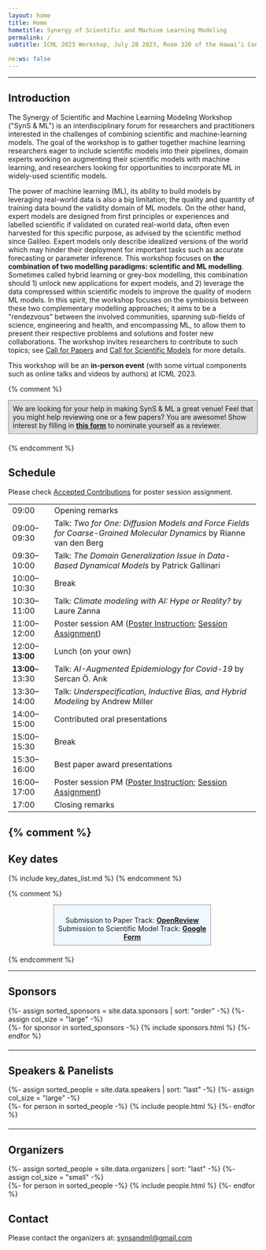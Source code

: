 ```yaml
---
layout: home
title: Home
hometitle: Synergy of Scientific and Machine Learning Modeling
permalink: /
subtitle: ICML 2023 Workshop, July 28 2023, Room 320 of the Hawai‘i Convention Center

ne:ws: false
---
```


-----

## Introduction

The Synergy of Scientific and Machine Learning Modeling Workshop ("SynS & ML") is an interdisciplinary forum for researchers and practitioners interested in the challenges of combining scientific and machine-learning models.
The goal of the workshop is to gather together machine learning researchers eager to include scientific models into their pipelines, domain experts working on augmenting their scientific models with machine learning, and researchers looking for opportunities to incorporate ML in widely-used scientific models.

The power of machine learning (ML), its ability to build models by leveraging real-world data is also a big limitation; the quality and quantity of training data bound the validity domain of ML models.
On the other hand, expert models are designed from first principles or experiences and labelled scientific if validated on curated real-world data, often even harvested for this specific purpose, as advised by the scientific method since Galileo.
Expert models only describe idealized versions of the world which may hinder their deployment for important tasks such as accurate forecasting or parameter inference.
This workshop focuses on **the combination of two modelling paradigms: scientific and ML modelling**.
Sometimes called hybrid learning or grey-box modelling, this combination should 1) unlock new applications for expert models, and 2) leverage the data compressed within scientific models to improve the quality of modern ML models.
In this spirit, the workshop focuses on the symbiosis between these two complementary modelling approaches; it aims to be a "rendezvous" between the involved communities, spanning sub-fields of science, engineering and health, and encompassing ML, to allow them to present their respective problems and solutions and foster new collaborations.
The workshop invites researchers to contribute to such topics; see [Call for Papers](cfp/) and [Call for Scientific Models](cfsm/) for more details.

This workshop will be an **in-person event** (with some virtual components such as online talks and videos by authors) at ICML 2023.

{% comment %}
<div style="padding: 8px; margin: 0 auto; margin-bottom: 20px; border: 1px dotted #333333; background-color: #DDDDDD; width: 97%;">
  We are looking for your help in making SynS & ML a great venue! Feel that you might help reviewing one or a few papers? You are awesome! Show interest by filling in <a href="https://docs.google.com/forms/d/e/1FAIpQLSe8uGGI7PNZbqS7KrYgHDgAJ6Y_XWvwApganOmCsWmhBtUc1A/viewform?usp=sf_link" style="font-weight: bold;" target="_blank">this form</a> to nominate yourself as a reviewer.
</div>
{% endcomment %}

## Schedule

Please check [Accepted Contributions](contributions/) for poster session assignment.

<table class="schedule">
<tbody>
  <tr class="tobedone">
    <td>09:00</td>
    <td>Opening remarks</td>
  </tr>
  <tr class="tobedone">
    <td>09:00&ndash;09:30</td>
    <td>Talk: <i>Two for One: Diffusion Models and Force Fields for Coarse-Grained Molecular Dynamics</i> by Rianne van den Berg</td>
  </tr>
  <tr class="tobedone">
    <td>09:30&ndash;10:00</td>
    <td>Talk: <i>The Domain Generalization Issue in Data-Based Dynamical Models</i> by Patrick Gallinari</td>
  </tr>
  <tr class="tobedone">
    <td>10:00&ndash;10:30</td>
    <td>Break</td>
  </tr>
  <tr class="tobedone">
    <td>10:30&ndash;11:00</td>
    <td>Talk: <i>Climate modeling with AI: Hype or Reality?</i> by Laure Zanna</td>
  </tr>
  <tr class="tobedone">
    <td>11:00&ndash;12:00</td>
    <td>Poster session <abbr class="badge" style="background-color:{{ site.data.venues.AM.color }};">AM</abbr> (<a href="poster/">Poster Instruction</a>; <a href="contributions/">Session Assignment</a>)</td>
  </tr>
  <tr class="tobedone">
    <td>12:00&ndash;<strong>13:00</strong></td>
    <td>Lunch (on your own)</td>
  </tr>
  <tr class="tobedone">
    <td><strong>13:00</strong>&ndash;13:30</td>
    <td>Talk: <i>AI-Augmented Epidemiology for Covid-19</i> by Sercan Ö. Arık</td>
  </tr>
  <tr class="tobedone">
    <td>13:30&ndash;14:00</td>
    <td>Talk: <i>Underspecification, Inductive Bias, and Hybrid Modeling</i> by Andrew Miller</td>
  </tr>
  <tr class="tobedone">
    <td>14:00&ndash;15:00</td>
    <td>Contributed oral presentations</td>
  </tr>
  <tr class="tobedone">
    <td>15:00&ndash;15:30</td>
    <td>Break</td>
  </tr>
  <tr class="tobedone">
    <td>15:30&ndash;16:00</td>
    <td>Best paper award presentations</td>
  </tr>
  <tr class="tobedone">
    <td>16:00&ndash;17:00</td>
    <td>Poster session <abbr class="badge" style="background-color:{{ site.data.venues.PM.color }};">PM</abbr> (<a href="poster/">Poster Instruction</a>; <a href="contributions/">Session Assignment</a>)</td>
  </tr>
  <tr class="tobedone">
    <td>17:00</td>
    <td>Closing remarks</td>
  </tr>
</tbody>
</table>

{% comment %}
---

## Key dates

{% include key_dates_list.md %}
{% endcomment %}

{% comment %}
<div style="padding: 8px; margin: 0 auto; margin-bottom: 20px; border: 1px dotted #333333; background-color: #f0f8ff; width: 60%;">
  <p style="text-align: center; margin-bottom: 0px;">
    Submission to Paper Track: <strong><a href="https://openreview.net/group?id=ICML.cc/2023/Workshop/SynS_and_ML" target="_blank">OpenReview</a></strong><br />
    Submission to Scientific Model Track: <strong><a href="https://docs.google.com/forms/d/e/1FAIpQLSfbkOco4cfGZ557udp4vfsiyQlHiJsvmU3JUTelWLJ4AxnCYQ/viewform" target="_blank">Google Form</a></strong>
  </p>
</div>
{% endcomment %}

---

## Sponsors

<div class="projects sponsors">
  {%- assign sorted_sponsors = site.data.sponsors | sort: "order" -%}
  {%- assign col_size = "large" -%}
  <div class="container" style="margin-bottom: 20px;">
    <div class="row">
    {%- for sponsor in sorted_sponsors -%}
      {% include sponsors.html %}
    {%- endfor %}
    </div>
  </div>
</div>

---

## Speakers & Panelists

<div class="projects people">
  {%- assign sorted_people = site.data.speakers | sort: "last" -%}
  {%- assign col_size = "large" -%}
  <div class="container" style="margin-bottom: 20px;">
    <div class="row">
    {%- for person in sorted_people -%}
      {% include people.html %}
    {%- endfor %}
    </div>
  </div>
</div>

---

## Organizers

<div class="projects people">
  {%- assign sorted_people = site.data.organizers | sort: "last" -%}
  {%- assign col_size = "small" -%}
  <div class="container" style="margin-bottom: 20px;">
    <div class="row">
    {%- for person in sorted_people -%}
      {% include people.html %}
    {%- endfor %}
    </div>
  </div>
</div>

## Contact

Please contact the organizers at: [synsandml@gmail.com](mailto:synsandml@gmail.com)
